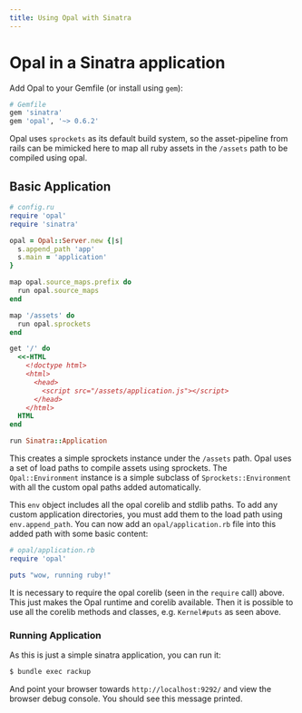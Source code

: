 ```yaml
---
title: Using Opal with Sinatra
---
```


# Opal in a Sinatra application

Add Opal to your Gemfile (or install using `gem`):

```ruby
# Gemfile
gem 'sinatra'
gem 'opal', '~> 0.6.2'
```

Opal uses `sprockets` as its default build system, so the asset-pipeline
from rails can be mimicked here to map all ruby assets in the `/assets`
path to be compiled using opal.

## Basic Application

```ruby
# config.ru
require 'opal'
require 'sinatra'

opal = Opal::Server.new {|s|
  s.append_path 'app'
  s.main = 'application'
}

map opal.source_maps.prefix do
  run opal.source_maps
end

map '/assets' do
  run opal.sprockets
end

get '/' do
  <<-HTML
    <!doctype html>
    <html>
      <head>
        <script src="/assets/application.js"></script>
      </head>
    </html>
  HTML
end

run Sinatra::Application
```

This creates a simple sprockets instance under the `/assets` path. Opal
uses a set of load paths to compile assets using sprockets. The
`Opal::Environment` instance is a simple subclass of `Sprockets::Environment`
with all the custom opal paths added automatically.

This `env` object includes all the opal corelib and stdlib paths. To add
any custom application directories, you must add them to the load path using
`env.append_path`. You can now add an `opal/application.rb` file into this
added path with some basic content:

```ruby
# opal/application.rb
require 'opal'

puts "wow, running ruby!"
```

It is necessary to require the opal corelib (seen in the `require` call) above.
This just makes the Opal runtime and corelib available. Then it is possible to
use all the corelib methods and classes, e.g. `Kernel#puts` as seen above.

### Running Application

As this is just a simple sinatra application, you can run it:

```sh
$ bundle exec rackup
```

And point your browser towards `http://localhost:9292/` and view the browser
debug console. You should see this message printed.
